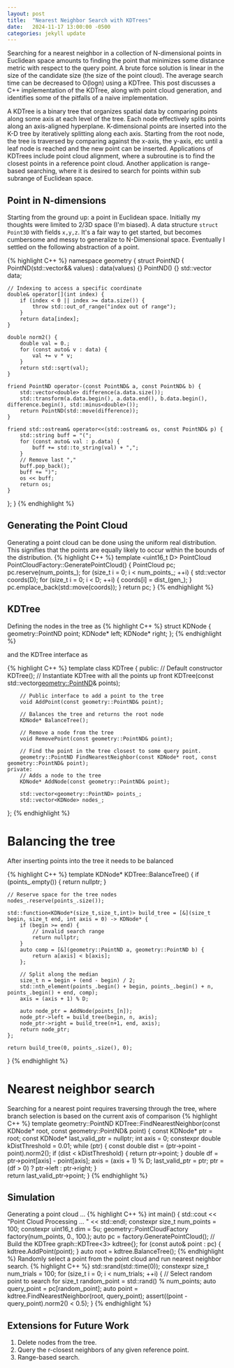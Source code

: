 ```yaml
---
layout: post
title:  "Nearest Neighbor Search with KDTrees"
date:   2024-11-17 13:00:00 -0500
categories: jekyll update
---
```


Searching for a nearest neighbor in a collection of N-dimensional points in Euclidean space amounts to finding the point that minimizes some distance metric with respect to the query point. A brute force solution is linear in the size of the candidate size (the size of the point cloud). The average search time can be decreased to O(logn) using a KDTree. This post discusses a C++ implementation of the KDTree, along with point cloud generation, and identifies some of the pitfalls of a naive implementation.

A KDTree is a binary tree that organizes spatial data by comparing points along some axis at each level of the tree. Each node effectively splits points along an axis-aligned hyperplane. K-dimensional points are inserted into the K-D tree by iteratively splitting along each axis. Starting from the root node, the tree is traversed by comparing against the x-axis, the y-axis, etc until a leaf node is reached and the new point can be inserted. Applications of KDTrees include point cloud alignment, where a subroutine is to find the closest points in a reference point cloud. Another application is range-based searching, where it is desired to search for points within sub subrange of Euclidean space.

## Point in N-dimensions
Starting from the ground up: a point in Euclidean space. Initially my thoughts were limited to 2/3D space (I'm biased). A data structure `struct Point3D` with fields `x,y,z`.
 It's a fair way to get started, but becomes cumbersome and messy to generalize to N-Dimensional space. Eventually I settled on the following abstraction of a point.

{% highlight C++ %}
namespace geometry {
struct PointND {
    PointND(std::vector<double>&& values) : data(values) {}
    PointND() {}
    std::vector<double> data;

    // Indexing to access a specific coordinate
    double& operator[](int index) {
        if (index < 0 || index >= data.size()) {
            throw std::out_of_range("index out of range");
        }
        return data[index];
    }

    double norm2() {
        double val = 0.;
        for (const auto& v : data) {
            val += v * v;
        }
        return std::sqrt(val);
    }

    friend PointND operator-(const PointND& a, const PointND& b) {
        std::vector<double> difference(a.data.size());
        std::transform(a.data.begin(), a.data.end(), b.data.begin(), difference.begin(), std::minus<double>());
        return PointND(std::move(difference));
    }

    friend std::ostream& operator<<(std::ostream& os, const PointND& p) {
        std::string buff = "(";
        for (const auto& val : p.data) {
            buff += std::to_string(val) + ",";
        }
        // Remove last ","
        buff.pop_back();
        buff += ")";
        os << buff;
        return os;
    }
};
}
{% endhighlight %}

## Generating the Point Cloud
Generating a point cloud can be done using the uniform real distribution. 
This signifies that the points are equally likely to occur within the bounds of the distribution. 
{% highlight C++ %}
template <uint16_t D>
PointCloud PointCloudFactory<D>::GeneratePointCloud() {
    PointCloud pc;
    pc.reserve(num_points_);
    for (size_t i = 0; i < num_points_; ++i) {
        std::vector<double> coords(D);
        for (size_t i = 0; i < D; ++i) {
            coords[i] = dist_(gen_);
        }
        pc.emplace_back(std::move(coords));
    }
    return pc;
}
{% endhighlight %}


## KDTree
Defining the nodes in the tree as 
{% highlight C++ %}
struct KDNode {
    geometry::PointND point;
    KDNode* left;
    KDNode* right;
};
{% endhighlight %}

and the KDTree interface as 

{% highlight C++ %}
template <int D = 3>
class KDTree {
    public:
        // Default constructor
        KDTree();
        // Instantiate KDTree with all the points up front
        KDTree(const std::vector<geometry::PointND>& points);

        // Public interface to add a point to the tree
        void AddPoint(const geometry::PointND& point);

        // Balances the tree and returns the root node
        KDNode* BalanceTree();
        
        // Remove a node from the tree
        void RemovePoint(const geometry::PointND& point);

        // Find the point in the tree closest to some query point. 
        geometry::PointND FindNearestNeighbor(const KDNode* root, const geometry::PointND& point);
    private:
        // Adds a node to the tree
        KDNode* AddNode(const geometry::PointND& point);

        std::vector<geometry::PointND> points_;
        std::vector<KDNode> nodes_;
};
{% endhighlight %}

# Balancing the tree

After inserting points into the tree it needs to be balanced

{% highlight C++ %}
template <int D>
KDNode* KDTree<D>::BalanceTree() {
    if (points_.empty()) {
        return nullptr;
    }

    // Reserve space for the tree nodes
    nodes_.reserve(points_.size());
    
    std::function<KDNode*(size_t,size_t,int)> build_tree = [&](size_t begin, size_t end, int axis = 0) -> KDNode* {
        if (begin >= end) {
            // invalid search range
            return nullptr;
        }
        auto comp = [&](geometry::PointND a, geometry::PointND b) { 
            return a[axis] < b[axis]; 
        };

        // Split along the median
        size_t n = begin + (end - begin) / 2;
        std::nth_element(points_.begin() + begin, points_.begin() + n, points_.begin() + end, comp);
        axis = (axis + 1) % D;

        auto node_ptr = AddNode(points_[n]);
        node_ptr->left = build_tree(begin, n, axis);
        node_ptr->right = build_tree(n+1, end, axis);
        return node_ptr;
    };

    return build_tree(0, points_.size(), 0);
}
{% endhighlight %}

# Nearest neighbor search
Searching for a nearest point requires traversing through the tree, where branch selection is based on the current axis of comparison
{% highlight C++ %}
template <int D>
geometry::PointND KDTree<D>::FindNearestNeighbor(const KDNode* root, const geometry::PointND& point) {
    const KDNode* ptr = root;
    const KDNode* last_valid_ptr = nullptr;
    int axis = 0;
    constexpr double kDistThreshold = 0.01;
    while (ptr) {
        const double dist = (ptr->point - point).norm2();
        if (dist < kDistThreshold) {
            return ptr->point;
        }
        double df = ptr->point[axis] - point[axis];
        axis = (axis + 1) % D;
        last_valid_ptr = ptr;
        ptr = (df > 0) ? ptr->left : ptr->right;
    }   
    return last_valid_ptr->point;
}
{% endhighlight %}

## Simulation

Generating a point cloud ... 
{% highlight C++ %}
int main() {
    std::cout << "Point Cloud Processing ... " << std::endl;
    constexpr size_t num_points = 100;
    constexpr uint16_t dim = 5u;
    geometry::PointCloudFactory<dim> factory(num_points, 0., 100.);
    auto pc = factory.GeneratePointCloud();
    // Build the KDTree
    graph::KDTree<3> kdtree{};
    for (const auto& point : pc) {
        kdtree.AddPoint(point);
    }
   auto root = kdtree.BalanceTree();
{% endhighlight %}
Randomly select a point from the point cloud and run nearest neighbor search.
{% highlight C++ %}
    std::srand(std::time(0));
    constexpr size_t num_trials = 100;
    for (size_t i = 0; i < num_trials; ++i) {
        // Select random point to search for
        size_t random_point = std::rand() % num_points;
        auto query_point = pc[random_point];
        auto point = kdtree.FindNearestNeighbor(root, query_point);
        assert((point - query_point).norm2() < 0.5);
    }
{% endhighlight %}

## Extensions for Future Work

1. Delete nodes from the tree.
2. Query the r-closest neighbors of any given reference point.
3. Range-based search.
